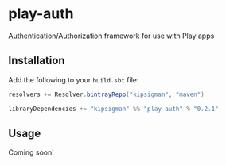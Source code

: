 # play-auth
Authentication/Authorization framework for use with Play apps

## Installation
Add the following to your `build.sbt` file:

```scala
resolvers += Resolver.bintrayRepo("kipsigman", "maven")

libraryDependencies += "kipsigman" %% "play-auth" % "0.2.1"
```

## Usage
Coming soon!